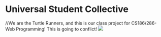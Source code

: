 # Universal Student Collective

//We are the Turtle Runners, and this is our class project for CS186/286-Web Programming!
This is going to conflict!
<img src="https://www.dolphinsandyou.com/wp-content/uploads/2015/11/seaturtleblog.jpg">

